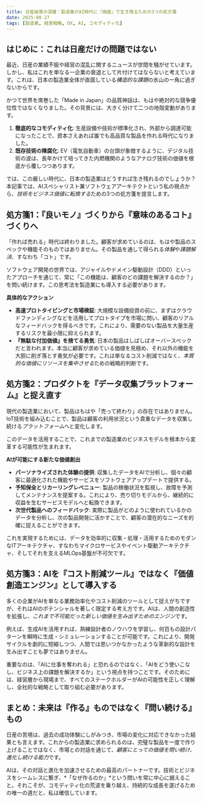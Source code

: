```yaml
---
title: 日産崩落の深層：製造業がAI時代に『価値』で生き残るための3つの処方箋
date: 2025-08-27
tags: [製造業, 経営戦略, DX, AI, コモディティ化]
---
```


## はじめに：これは日産だけの問題ではない

最近、日産の業績不振や経営の混乱に関するニュースが世間を騒がせています。しかし、私はこれを単なる一企業の衰退として片付けてはならないと考えています。これは、日本の製造業全体が直面している*構造的な課題*の氷山の一角に過ぎないからです。

かつて世界を席巻した「Made in Japan」の品質神話は、もはや絶対的な競争優位性ではなくなりました。その背景には、大きく分けて二つの地殻変動があります。

1.  **徹底的なコモディティ化**: 生産設備や技術が標準化され、外部から調達可能になったことで、資本さえあれば誰でも高品質な製品を作れる時代になりました。
2.  **既存技術の陳腐化**: EV（電気自動車）の台頭が象徴するように、デジタル技術の波は、長年かけて培ってきた内燃機関のようなアナログ技術の価値を根底から覆しつつあります。

では、この厳しい時代に、日本の製造業はどうすれば生き残れるのでしょうか？本記事では、AIスペシャリスト兼ソフトウェアアーキテクトという私の視点から、*技術をビジネス価値に転換する*ための3つの処方箋を提言します。

## 処方箋1：『良いモノ』づくりから『意味のあるコト』づくりへ

「作れば売れる」時代は終わりました。顧客が求めているのは、もはや製品のスペックや機能そのものではありません。その製品を通して得られる*体験*や*課題解決*、すなわち「コト」です。

ソフトウェア開発の世界では、アジャイルやドメイン駆動設計（DDD）といったアプローチを通じて、常に「この機能は、顧客のどの課題を解決するのか？」を問い続けます。この思考法を製造業にも導入する必要があります。

**具体的なアクション**

*   **高速プロトタイピングと市場検証**: 大規模な設備投資の前に、まずはクラウドファンディングなどを活用してプロトタイプを市場に問い、顧客のリアルなフィードバックを得るべきです。これにより、需要のない製品を大量生産するリスクを最小限に抑えられます。
*   **『無駄な付加価値』を捨てる勇気**: 日本の製品はしばしばオーバースペックだと言われます。本当に顧客が求めている価値を見極め、それ以外の機能を大胆に削ぎ落とす勇気が必要です。これは単なるコスト削減ではなく、*本質的な価値にリソースを集中させる*ための戦略的判断です。

## 処方箋2：プロダクトを『データ収集プラットフォーム』と捉え直す

現代の製造業において、製品はもはや「売って終わり」の存在ではありません。IoT技術を組み込むことで、製品は顧客の利用状況という貴重なデータを収集し続ける*プラットフォーム*へと変化します。

このデータを活用することで、これまでの製造業のビジネスモデルを根本から変革する可能性が生まれます。

**AIが可能にする新たな価値創出**

*   **パーソナライズされた体験の提供**: 収集したデータをAIで分析し、個々の顧客に最適化された機能やサービスをソフトウェアアップデートで提供する。
*   **予知保全とリカーリングレベニュー**: 製品の稼働状況を監視し、故障を予測してメンテナンスを提案する。これにより、売り切りモデルから、継続的に収益を生むサービスモデルへと転換できます。
*   **次世代製品へのフィードバック**: 実際に製品がどのように使われているかのデータを分析し、次の製品開発に活かすことで、顧客の潜在的なニーズを的確に捉えることができます。

これを実現するためには、データを効率的に収集・処理・活用するためのモダンなITアーキテクチャ、すなわちマイクロサービスやイベント駆動アーキテクチャ、そしてそれを支えるMLOps基盤が不可欠です。

## 処方箋3：AIを『コスト削減ツール』ではなく『価値創造エンジン』として導入する

多くの企業がAIを単なる業務効率化やコスト削減のツールとして捉えがちですが、それはAIのポテンシャルを著しく限定する考え方です。AIは、人間の創造性を拡張し、*これまで不可能だった新しい価値を生み出すためのエンジン*です。

例えば、生成AIを活用すれば、熟練設計者のノウハウを学習し、何百もの設計パターンを瞬時に生成・シミュレーションすることが可能です。これにより、開発サイクルを劇的に短縮しつつ、人間では思いつかなかったような革新的な設計を生み出すことも夢ではありません。

重要なのは、「AIに仕事を奪われる」と恐れるのではなく、「AIをどう使いこなし、ビジネス上の課題を解決するか」という視点を持つことです。そのためには、経営層から現場まで、すべてのステークホルダーがAIの可能性を正しく理解し、全社的な戦略として取り組む必要があります。

## まとめ：未来は『作る』ものではなく『問い続ける』もの

日産の苦境は、過去の成功体験にしがみつき、市場の変化に対応できなかった結果とも言えます。これからの製造業に求められるのは、完璧な製品を一度で作り上げることではなく、市場との対話を通じて、*顧客にとっての価値を問い続け、進化し続ける能力*です。

AIは、その対話と進化を加速させるための最高のパートナーです。技術とビジネスをシームレスに繋ぎ、*「なぜ作るのか」*という問いを常に中心に据えること。それこそが、コモディティ化の荒波を乗り越え、持続的な成長を遂げるための唯一の道だと、私は確信しています。
